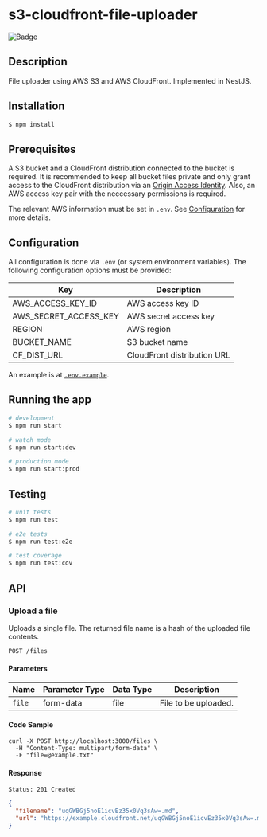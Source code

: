 # s3-cloudfront-file-uploader

![Badge](https://github.com/poapper-inc/s3-cloudfront-file-uploader/actions/workflows/node.yml/badge.svg)

## Description

File uploader using AWS S3 and AWS CloudFront.
Implemented in NestJS.

## Installation

```bash
$ npm install
```

## Prerequisites

A S3 bucket and a CloudFront distribution connected to the bucket is required.
It is recommended to keep all bucket files private and only grant access to the CloudFront distribution via an [Origin Access Identity](https://docs.aws.amazon.com/AmazonCloudFront/latest/DeveloperGuide/private-content-restricting-access-to-s3.html).
Also, an AWS access key pair with the neccessary permissions is required.

The relevant AWS information must be set in `.env`. See [Configuration](#configuration) for more details.

## Configuration

All configuration is done via `.env` (or system environment variables). The following configuration options must be provided:

| Key                   | Description                 |
| --------------------- | --------------------------- |
| AWS_ACCESS_KEY_ID     | AWS access key ID           |
| AWS_SECRET_ACCESS_KEY | AWS secret access key       |
| REGION                | AWS region                  |
| BUCKET_NAME           | S3 bucket name              |
| CF_DIST_URL           | CloudFront distribution URL |

An example is at [`.env.example`](/.env.example).

## Running the app

```bash
# development
$ npm run start

# watch mode
$ npm run start:dev

# production mode
$ npm run start:prod
```

## Testing

```bash
# unit tests
$ npm run test

# e2e tests
$ npm run test:e2e

# test coverage
$ npm run test:cov
```

## API

### Upload a file

Uploads a single file.
The returned file name is a hash of the uploaded file contents.

```
POST /files
```

#### Parameters

| Name   | Parameter Type | Data Type | Description          |
| ------ | -------------- | --------- | -------------------- |
| `file` | form-data      | file      | File to be uploaded. |

#### Code Sample

```
curl -X POST http://localhost:3000/files \
  -H "Content-Type: multipart/form-data" \
  -F "file=@example.txt"
```

#### Response

```
Status: 201 Created
```

```json
{
  "filename": "uqGWBGj5noE1icvEz35x0Vq3sAw=.md",
  "url": "https://example.cloudfront.net/uqGWBGj5noE1icvEz35x0Vq3sAw=.md"
}
```
